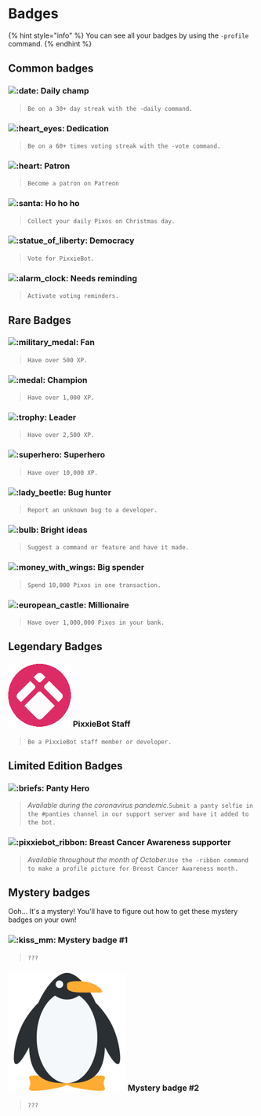 # Badges

{% hint style="info" %}
You can see all your badges by using the `-profile` command.
{% endhint %}

## Common badges

### <img src="https://discordapp.com/assets/c5f722a37a7e3800b78a61c3ebd2dd74.svg" alt=":date:" data-size="line"> **Daily champ**

> `Be on a 30+ day streak with the -daily command.`

### <img src="https://discordapp.com/assets/e55f552bd0b1cf368b466422408c8401.svg" alt=":heart_eyes:" data-size="line"> **Dedication**

> `Be on a 60+ times voting streak with the -vote command.`

### <img src="https://discordapp.com/assets/0483f2b648dcc986d01385062052ae1c.svg" alt=":heart:" data-size="line"> **Patron**

> `Become a patron on Patreon`

### <img src="https://discordapp.com/assets/9a77e13be0f62ffa5f508f3cf50912c2.svg" alt=":santa:" data-size="line"> **Ho ho ho**

> `Collect your daily Pixos on Christmas day.`

### <img src="https://discordapp.com/assets/3f743d1073c0662bcc72eb6b55541f5e.svg" alt=":statue_of_liberty:" data-size="line"> **Democracy**

> `Vote for PixxieBot.`

### <img src="https://discordapp.com/assets/630f5938948131784285d97d57a3e8a0.svg" alt=":alarm_clock:" data-size="line"> **Needs reminding**

> `Activate voting reminders.`

## Rare Badges

### <img src="https://discordapp.com/assets/6ca609cb5fe0c1a5a74633567c2e743f.svg" alt=":military_medal:" data-size="line"> **Fan**

> `Have over 500 XP.`

### <img src="https://discordapp.com/assets/c9b563417a1ff01700edc358b5fc309f.svg" alt=":medal:" data-size="line"> **Champion**

> `Have over 1,000 XP.`

### <img src="https://discordapp.com/assets/0a00e865c445d42dfb9f64bedfab8cf8.svg" alt=":trophy:" data-size="line"> **Leader**

> `Have over 2,500 XP.`

### <img src="https://discordapp.com/assets/05f8af73b85832f48989ab6cecbc1a94.svg" alt=":superhero:" data-size="line"> **Superhero**

> `Have over 10,000 XP.`

### <img src="https://discordapp.com/assets/d5b1663a1a49a2471ab3bce9f98bfc27.svg" alt=":lady_beetle:" data-size="line"> **Bug hunter**

> `Report an unknown bug to a developer.`

### <img src="https://discordapp.com/assets/d95a24865c58c14548e439defc097222.svg" alt=":bulb:" data-size="line"> **Bright ideas**

> `Suggest a command or feature and have it made.`

### <img src="https://discordapp.com/assets/aff6d39f4947f22f042e67ac21a9dc7a.svg" alt=":money_with_wings:" data-size="line"> **Big spender**

> `Spend 10,000 Pixos in one transaction.`

### <img src="https://discordapp.com/assets/ec15d5b501416e4b7270cb1dd1624631.svg" alt=":european_castle:" data-size="line"> **Millionaire**

> `Have over 1,000,000 Pixos in your bank.`

## Legendary Badges

### <img src="../../.gitbook/assets/pixxiebotstaff.gif" alt=":european_castle:" data-size="line"> **PixxieBot Staff**

> `Be a PixxieBot staff member or developer.`

## Limited Edition Badges

### <img src="https://discordapp.com/assets/57b616f0b6a6e590342ac593b59a1a8c.svg" alt=":briefs:" data-size="line"> **Panty Hero**

> _Available during the coronavirus pandemic._`Submit a panty selfie in the #panties channel in our support server and have it added to the bot.`

### <img src="https://cdn.discordapp.com/emojis/754733176680611913.png?v=1" alt=":pixxiebot_ribbon:" data-size="line"> **Breast Cancer Awareness supporter**

> _Available throughout the month of October._`Use the -ribbon command to make a profile picture for Breast Cancer Awareness month.`

## Mystery badges

Ooh... It's a mystery! You'll have to figure out how to get these mystery badges on your own!

### <img src="https://discordapp.com/assets/087753a70c2994a94eab25cb864b0488.svg" alt=":kiss_mm:" data-size="line"> **Mystery badge #1**

> `???`

### <img src="../../.gitbook/assets/penguin_1f427.png" alt=":kiss_mm:" data-size="line"> **Mystery badge #2**

> `???`
